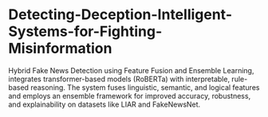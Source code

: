 # Detecting-Deception-Intelligent-Systems-for-Fighting-Misinformation
Hybrid Fake News Detection using Feature Fusion and Ensemble Learning, integrates transformer-based models (RoBERTa) with interpretable, rule-based reasoning. The system fuses linguistic, semantic, and logical features and employs an ensemble framework for improved accuracy, robustness, and explainability on datasets like LIAR and FakeNewsNet.
